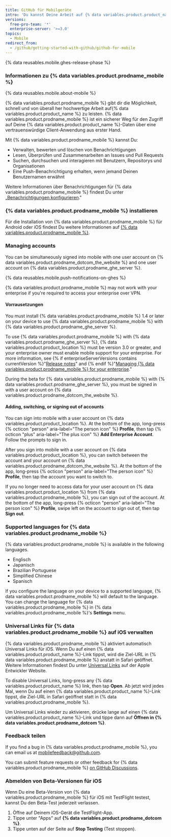 ```yaml
---
title: GitHub für Mobilgeräte
intro: 'Du kannst Deine Arbeit auf {% data variables.product.product_name %} von Mobilgeräten her bewerten und verwalten und mit Personen zusammenarbeiten.'
versions:
  free-pro-team: '*'
  enterprise-server: '>=3.0'
topics:
  - Mobile
redirect_from:
  - /github/getting-started-with-github/github-for-mobile
---
```


{% data reusables.mobile.ghes-release-phase %}

### Informationen zu {% data variables.product.prodname_mobile %}

{% data reusables.mobile.about-mobile %}

{% data variables.product.prodname_mobile %} gibt dir die Möglichkeit, schnell und von überall her hochwertige Arbeit auf{% data variables.product.product_name %} zu leisten. {% data variables.product.prodname_mobile %} ist ein sicherer Weg für den Zugriff auf Deine {% data variables.product.product_name %}-Daten über eine vertrauenswürdige Client-Anwendung aus erster Hand.

Mit {% data variables.product.prodname_mobile %} kannst Du:
- Verwalten, bewerten und löschen von Benachrichtigungen
- Lesen, Überprüfen und Zusammenarbeiten an Issues und Pull Requests
- Suchen, durchsuchen und interagieren mit Benutzern, Repositorys und Organisationen
- Eine Push-Benachrichtigung erhalten, wenn jemand Deinen Benutzernamen erwähnt

Weitere Informationen über Benachrichtigungen für {% data variables.product.prodname_mobile %} findest Du unter „[Benachrichtigungen konfigurieren](/github/managing-subscriptions-and-notifications-on-github/configuring-notifications#enabling-push-notifications-with-github-for-mobile)."

### {% data variables.product.prodname_mobile %} installieren

Für die Installation von {% data variables.product.prodname_mobile %} für Android oder iOS findest Du weitere Informationen auf [{% data variables.product.prodname_mobile %}](https://github.com/mobile).

### Managing accounts

You can be simultaneously signed into mobile with one user account on {% data variables.product.prodname_dotcom_the_website %} and one user account on {% data variables.product.prodname_ghe_server %}.

{% data reusables.mobile.push-notifications-on-ghes %}

{% data variables.product.prodname_mobile %} may not work with your enterprise if you're required to access your enterprise over VPN.

#### Vorrausetzungen

You must install {% data variables.product.prodname_mobile %} 1.4 or later on your device to use {% data variables.product.prodname_mobile %} with {% data variables.product.prodname_ghe_server %}.

To use {% data variables.product.prodname_mobile %} with {% data variables.product.prodname_ghe_server %}, {% data variables.product.product_location %} must be version 3.0 or greater, and your enterprise owner must enable mobile support for your enterprise. For more information, see {% if enterpriseServerVersions contains currentVersion %}"[Release notes](/enterprise-server/admin/release-notes)" and {% endif %}"[Managing {% data variables.product.prodname_mobile %} for your enterprise](/admin/configuration/managing-github-for-mobile-for-your-enterprise)."

During the beta for {% data variables.product.prodname_mobile %} with {% data variables.product.prodname_ghe_server %}, you must be signed in with a user account on {% data variables.product.prodname_dotcom_the_website %}.

#### Adding, switching, or signing out of accounts

You can sign into mobile with a user account on {% data variables.product.product_location %}. At the bottom of the app, long-press {% octicon "person" aria-label="The person icon" %} **Profile**, then tap {% octicon "plus" aria-label="The plus icon" %} **Add Enterprise Account**. Follow the prompts to sign in.

After you sign into mobile with a user account on {% data variables.product.product_location %}, you can switch between the account and your account on  {% data variables.product.prodname_dotcom_the_website %}.  At the bottom of the app, long-press {% octicon "person" aria-label="The person icon" %} **Profile**, then tap the account you want to switch to.

If you no longer need to access data for your user account on {% data variables.product.product_location %} from {% data variables.product.prodname_mobile %}, you can sign out of the account. At the bottom of the app, long-press {% octicon "person" aria-label="The person icon" %} **Profile**, swipe left on the account to sign out of, then tap **Sign out**.

### Supported languages for {% data variables.product.prodname_mobile %}

{% data variables.product.prodname_mobile %} is available in the following languages.

- Englisch
- Japanisch
- Brazilian Portuguese
- Simplified Chinese
- Spanisch

If you configure the language on your device to a supported language, {% data variables.product.prodname_mobile %} will default to the language. You can change the language for {% data variables.product.prodname_mobile %} in {% data variables.product.prodname_mobile %}'s **Settings** menu.

### Universal Links für {% data variables.product.prodname_mobile %} auf iOS verwalten

{% data variables.product.prodname_mobile %} aktiviert automatisch Universal Links für iOS. Wenn Du auf einen {% data variables.product.product_name %}-Link tippst, wird die Ziel-URL in {% data variables.product.prodname_mobile %} anstatt in Safari geöffnet. Weitere Informationen findest Du unter [Universal Links](https://developer.apple.com/ios/universal-links/) auf der Apple Entwickler Website.

To disable Universal Links, long-press any {% data variables.product.product_name %} link, then tap **Open**. Ab jetzt wird jedes Mal, wenn Du auf einen {% data variables.product.product_name %}-Link tippst, die Ziel-URL in Safari geöffnet statt in {% data variables.product.prodname_mobile %}.

Um Universal Links wieder zu aktivieren, drücke lange auf einen {% data variables.product.product_name %}-Link und tippe dann auf **Öffnen in {% data variables.product.prodname_dotcom %}**.

### Feedback teilen

If you find a bug in {% data variables.product.prodname_mobile %}, you can email us at <a href="mailto:mobilefeedback@github.com">mobilefeedback@github.com</a>.

You can submit feature requests or other feedback for {% data variables.product.prodname_mobile %} [on GitHub Discussions](https://github.com/github/feedback/discussions?discussions_q=category%3A%22Mobile+Feedback%22).

### Abmelden von Beta-Versionen für iOS

Wenn Du eine Beta-Version von {% data variables.product.prodname_mobile %} für iOS mit TestFlight testest, kannst Du den Beta-Test jederzeit verlassen.

1. Öffne auf Deinem iOS-Gerät die TestFlight-App.
2. Tippe unter "Apps" auf **{% data variables.product.prodname_dotcom %}**.
3. Tippe unten auf der Seite auf **Stop Testing** (Test stoppen).
